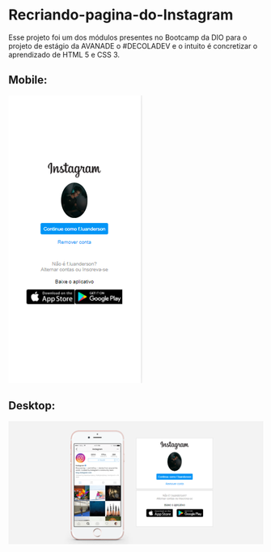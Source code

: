 # Recriando-pagina-do-Instagram
Esse projeto foi um dos módulos presentes no Bootcamp da DIO para o projeto de estágio da AVANADE o #DECOLADEV e o intuito é concretizar o aprendizado de HTML 5 e CSS 3.

## Mobile:
<img src = "./img/Instagram-mobile.PNG" alt = "Mobile">

## Desktop:
<img src = "./img/instagram-desktop.PNG" alt = "Desktop">
